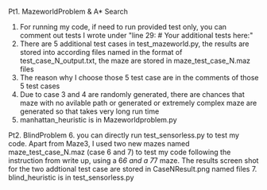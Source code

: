 Pt1. MazeworldProblem & A* Search
1. For running my code, if need to run provided test only, you can comment out tests I wrote under "line 29: # Your additional tests here:" 
2. There are 5 additional test cases in test_mazeworld.py, the results are stored into according files named in the format of test_case_N_output.txt, the maze are stored in maze_test_case_N.maz files
3. The reason why I choose those 5 test case are in the comments of those 5 test cases
4. Due to case 3 and 4 are randomly generated, there are chances that maze with no avilable path or generated or extremely complex maze are generated so that takes very long run time
5. manhattan_heuristic is in Mazeworldproblem.py

Pt2. BlindProblem
6. you can directly run test_sensorless.py to test my code. Apart from Maze3, I used two new mazes named maze_test_case_N.maz (case 6 and 7) to test my code following the instruction from write up, using a 6*6 and a 7*7 maze. The results screen shot for the two addtional test case are stored in CaseNResult.png named files
7. blind_heuristic is in test_sensorless.py